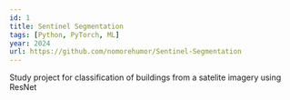 ```yaml
---
id: 1
title: Sentinel Segmentation
tags: [Python, PyTorch, ML]
year: 2024
url: https://github.com/nomorehumor/Sentinel-Segmentation
---
```

Study project for classification of buildings from a satelite imagery using ResNet